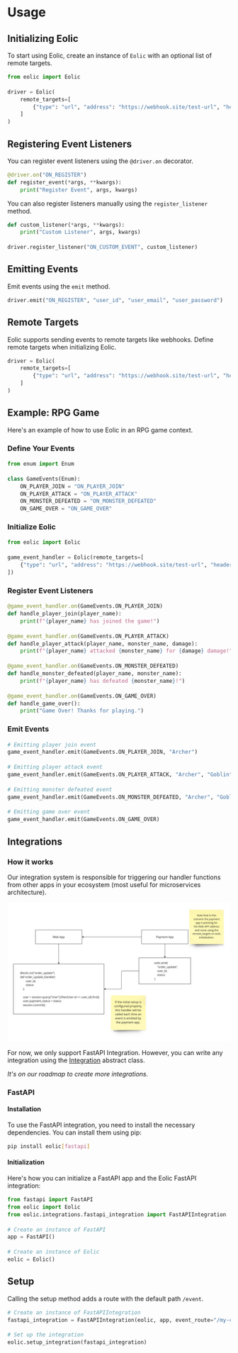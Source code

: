 # Usage

## Initializing Eolic

To start using Eolic, create an instance of `Eolic` with an optional list of remote targets.

```python
from eolic import Eolic

driver = Eolic(
    remote_targets=[
        {"type": "url", "address": "https://webhook.site/test-url", "headers": {"X-Api-Key":"test"}, "events": ["ON_CONNECT"]}
    ]
)
```

## Registering Event Listeners

You can register event listeners using the `@driver.on` decorator.

```python
@driver.on("ON_REGISTER")
def register_event(*args, **kwargs):
    print("Register Event", args, kwargs)
```

You can also register listeners manually using the `register_listener` method.

```python
def custom_listener(*args, **kwargs):
    print("Custom Listener", args, kwargs)

driver.register_listener("ON_CUSTOM_EVENT", custom_listener)
```

## Emitting Events

Emit events using the `emit` method.

```python
driver.emit("ON_REGISTER", "user_id", "user_email", "user_password")
```

## Remote Targets

Eolic supports sending events to remote targets like webhooks. Define remote targets when initializing Eolic.

```python
driver = Eolic(
    remote_targets=[
        {"type": "url", "address": "https://webhook.site/test-url", "headers": {"X-Api-Key":"test"}, "events": ["ON_CONNECT"]}
    ]
)
```

## Example: RPG Game

Here's an example of how to use Eolic in an RPG game context.

### Define Your Events

```python
from enum import Enum

class GameEvents(Enum):
    ON_PLAYER_JOIN = "ON_PLAYER_JOIN"
    ON_PLAYER_ATTACK = "ON_PLAYER_ATTACK"
    ON_MONSTER_DEFEATED = "ON_MONSTER_DEFEATED"
    ON_GAME_OVER = "ON_GAME_OVER"
```

### Initialize Eolic

```python
from eolic import Eolic

game_event_handler = Eolic(remote_targets=[
    {"type": "url", "address": "https://webhook.site/test-url", "headers": {"X-Api-Key":"test"}, "events": [GameEvents.ON_MONSTER_DEFEATED]}
])
```

### Register Event Listeners

```python
@game_event_handler.on(GameEvents.ON_PLAYER_JOIN)
def handle_player_join(player_name):
    print(f"{player_name} has joined the game!")

@game_event_handler.on(GameEvents.ON_PLAYER_ATTACK)
def handle_player_attack(player_name, monster_name, damage):
    print(f"{player_name} attacked {monster_name} for {damage} damage!")

@game_event_handler.on(GameEvents.ON_MONSTER_DEFEATED)
def handle_monster_defeated(player_name, monster_name):
    print(f"{player_name} has defeated {monster_name}!")

@game_event_handler.on(GameEvents.ON_GAME_OVER)
def handle_game_over():
    print("Game Over! Thanks for playing.")
```

### Emit Events

```python
# Emitting player join event
game_event_handler.emit(GameEvents.ON_PLAYER_JOIN, "Archer")

# Emitting player attack event
game_event_handler.emit(GameEvents.ON_PLAYER_ATTACK, "Archer", "Goblin", 30)

# Emitting monster defeated event
game_event_handler.emit(GameEvents.ON_MONSTER_DEFEATED, "Archer", "Goblin")

# Emitting game over event
game_event_handler.emit(GameEvents.ON_GAME_OVER)
```


## Integrations

### How it works 

Our integration system is responsible for triggering our handler functions from other apps in your ecosystem (most useful for microservices architecture).

![Integration Flow](images/integration_flow.jpg "Flow")

For now, we only support FastAPI Integration. However, you can write any integration using the [Integration](../eolic/integrations/base.py) abstract class.

*It's on our roadmap to create more integrations.*

### FastAPI

#### Installation

To use the FastAPI integration, you need to install the necessary dependencies. You can install them using pip:

```bash
pip install eolic[fastapi]
```

#### Initialization

Here's how you can initialize a FastAPI app and the Eolic FastAPI integration:

```python
from fastapi import FastAPI
from eolic import Eolic
from eolic.integrations.fastapi_integration import FastAPIIntegration

# Create an instance of FastAPI
app = FastAPI()

# Create an instance of Eolic
eolic = Eolic()
```

## Setup 
Calling the setup method adds a route with the default path ```/event```.

```python
# Create an instance of FastAPIIntegration
fastapi_integration = FastAPIIntegration(eolic, app, event_route="/my-custom-event-route")

# Set up the integration
eolic.setup_integration(fastapi_integration)
```

